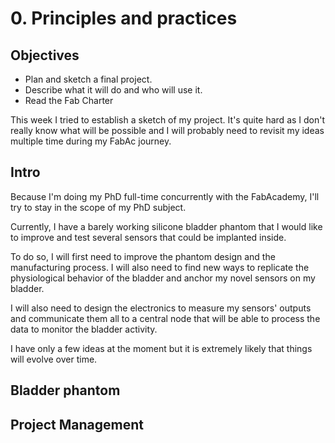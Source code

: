 # 0. Principles and practices

## Objectives

<div class="objectivePanel">
  <ul>
    <li> Plan and sketch a final project. </li>
    <li> Describe what it will do and who will use it.</li>
    <li> Read the Fab Charter </li>
  </ul>
</div>

<div class="dottedLine"></div>

This week I tried to establish a sketch of my project. It's quite hard as I don't really know what will be possible and I will probably need to revisit my ideas multiple time during my FabAc journey.


## Intro
Because I'm doing my PhD full-time concurrently with the FabAcademy, I'll try to stay in the scope of my PhD subject.

Currently, I have a barely working silicone bladder phantom that I would like to improve and test several sensors that could be implanted inside.

To do so, I will first need to improve the phantom design and the manufacturing process. I will also need to find new ways to replicate the physiological behavior of the bladder and anchor my novel sensors on my bladder.

I will also need to design the electronics to measure my sensors' outputs and communicate them all to a central node that will be able to process the data to monitor the bladder activity.

I have only a few ideas at the moment but it is extremely likely that things will evolve over time.

## Bladder phantom


## Project Management
